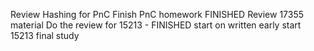 Review Hashing for PnC
	Finish PnC homework FINISHED
Review 17355 material
Do the review for 15213 - FINISHED
start on written early
start 15213 final study
